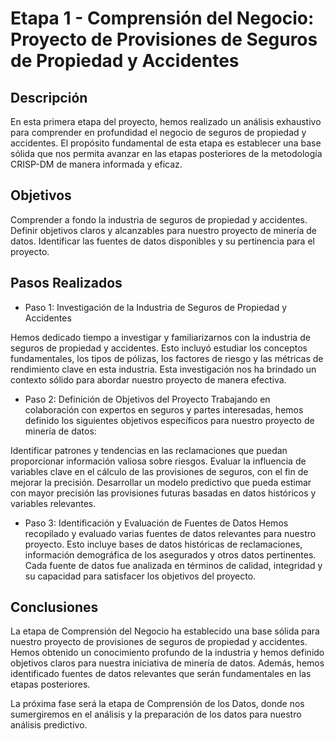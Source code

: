 # Etapa 1 - Comprensión del Negocio: Proyecto de Provisiones de Seguros de Propiedad y Accidentes

## Descripción

En esta primera etapa del proyecto, hemos realizado un análisis exhaustivo para comprender en profundidad el negocio de seguros de propiedad y accidentes. El propósito fundamental de esta etapa es establecer una base sólida que nos permita avanzar en las etapas posteriores de la metodología CRISP-DM de manera informada y eficaz.

## Objetivos

Comprender a fondo la industria de seguros de propiedad y accidentes.
Definir objetivos claros y alcanzables para nuestro proyecto de minería de datos.
Identificar las fuentes de datos disponibles y su pertinencia para el proyecto.

## Pasos Realizados

- Paso 1: Investigación de la Industria de Seguros de Propiedad y Accidentes

Hemos dedicado tiempo a investigar y familiarizarnos con la industria de seguros de propiedad y accidentes. Esto incluyó estudiar los conceptos fundamentales, los tipos de pólizas, los factores de riesgo y las métricas de rendimiento clave en esta industria. Esta investigación nos ha brindado un contexto sólido para abordar nuestro proyecto de manera efectiva.

- Paso 2: Definición de Objetivos del Proyecto
Trabajando en colaboración con expertos en seguros y partes interesadas, hemos definido los siguientes objetivos específicos para nuestro proyecto de minería de datos:

Identificar patrones y tendencias en las reclamaciones que puedan proporcionar información valiosa sobre riesgos.
Evaluar la influencia de variables clave en el cálculo de las provisiones de seguros, con el fin de mejorar la precisión.
Desarrollar un modelo predictivo que pueda estimar con mayor precisión las provisiones futuras basadas en datos históricos y variables relevantes.

- Paso 3: Identificación y Evaluación de Fuentes de Datos
Hemos recopilado y evaluado varias fuentes de datos relevantes para nuestro proyecto. Esto incluye bases de datos históricas de reclamaciones, información demográfica de los asegurados y otros datos pertinentes. Cada fuente de datos fue analizada en términos de calidad, integridad y su capacidad para satisfacer los objetivos del proyecto.

## Conclusiones

La etapa de Comprensión del Negocio ha establecido una base sólida para nuestro proyecto de provisiones de seguros de propiedad y accidentes. Hemos obtenido un conocimiento profundo de la industria y hemos definido objetivos claros para nuestra iniciativa de minería de datos. Además, hemos identificado fuentes de datos relevantes que serán fundamentales en las etapas posteriores.

La próxima fase será la etapa de Comprensión de los Datos, donde nos sumergiremos en el análisis y la preparación de los datos para nuestro análisis predictivo.



```python

```
